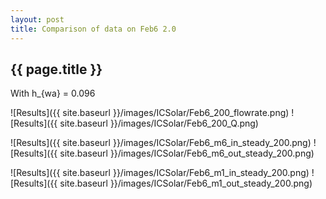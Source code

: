 ```yaml
---
layout: post
title: Comparison of data on Feb6 2.0
---
```

{{ page.title }}
-----------------
With h_{wa} = 0.096

![Results]({{ site.baseurl }}/images/ICSolar/Feb6_200_flowrate.png) ![Results]({{ site.baseurl }}/images/ICSolar/Feb6_200_Q.png)

![Results]({{ site.baseurl }}/images/ICSolar/Feb6_m6_in_steady_200.png) ![Results]({{ site.baseurl }}/images/ICSolar/Feb6_m6_out_steady_200.png)

![Results]({{ site.baseurl }}/images/ICSolar/Feb6_m1_in_steady_200.png) ![Results]({{ site.baseurl }}/images/ICSolar/Feb6_m1_out_steady_200.png)


